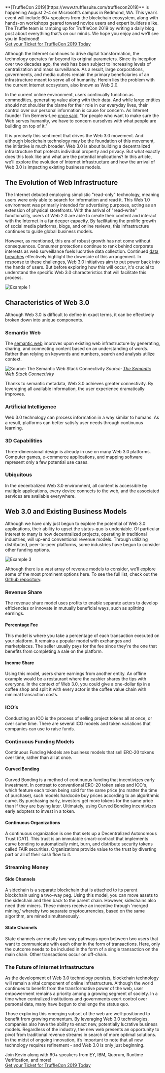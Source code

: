 <div class="post-trufflecon-box mb-5">
  **[TruffleCon 2019](https://www.trufflesuite.com/trufflecon2019)** is happening August 2-4 on Microsoft’s campus in Redmond, WA. This year’s event will include 60+ speakers from the blockchain ecosystem, along with hands-on workshops geared toward novice users and expert builders alike. The Truffle team is ramping up for TruffleCon 2019 by writing a daily blog post about everything that’s on our minds. We hope you enjoy and we’ll see you in Redmond!

  <div class="text-center">
    <a class="btn btn-truffle mt-3" href="/trufflecon2019">Get your Ticket for TruffleCon 2019 Today</a>
  </div>
</div>

Although the Internet continues to drive digital transformation, the technology operates far beyond its original parameters. Since its inception over two decades ago, the web has been subject to increasing levels of centralization and mass surveillance. As a result, large corporations, governments, and media outlets remain the primary beneficiaries of an infrastructure meant to serve all of humanity. Herein lies the problem with the current Internet ecosystem, also known as Web 2.0.

In the current online environment, users continually function as commodities, generating value along with their data. And while large entities should not shoulder the blame for their role in our everyday lives, their control over our personal information is cause for concern. As Internet founder Tim Berners-Lee [once said](https://www.vanityfair.com/news/2018/07/the-man-who-created-the-world-wide-web-has-some-regrets), "for people who want to make sure the Web serves humanity, we have to concern ourselves with what people are building on top of it."

It is precisely this sentiment that drives the Web 3.0 movement. And although blockchain technology may be the foundation of this movement, the initiative is much broader. Web 3.0 is about building a decentralized infrastructure that protects individual property and privacy. But what exactly does this look like and what are the potential implications? In this article, we'll explore the evolution of Internet infrastructure and how the arrival of Web 3.0 is impacting existing business models.

## The Evolution of Web Infrastructure

The Internet debuted employing simplistic "read-only" technology, meaning users were only able to search for information and read it. This Web 1.0 environment was primarily intended for advertising purposes, acting as an extension of physical storefronts. With the arrival of "read-write" functionality, users of Web 2.0 are able to create their content and interact with the Internet in a far deeper capacity. By facilitating the prolific growth of social media platforms, blogs, and online reviews, this infrastructure continues to guide global business models.

However, as mentioned, this era of robust growth has not come without consequences. Consumer protections continue to rank behind corporate interests as web surveillance fuels lucrative data collection. Continued [data breaches](https://www.nytimes.com/2018/08/01/technology/data-breaches.html) effectively highlight the downside of this arrangement. In response to these challenges, Web 3.0 initiatives aim to put power back into the hands of users. But before exploring how this will occur, it's crucial to understand the specific Web 3.0 characteristics that will facilitate this process.

![Example 1](/img/blog/how-the-arrival-of-web3/web3-example1.jpg)

## Characteristics of Web 3.0

Although Web 3.0 is difficult to define in exact terms, it can be effectively broken down into unique components.

### Semantic Web

The [semantic web](https://www.w3.org/standards/semanticweb/) improves upon existing web infrastructure by generating, sharing, and connecting content based on an understanding of words. Rather than relying on keywords and numbers, search and analysis utilize context.


![Source: The Semantic Web Stack
Connectivity](/img/blog/how-the-arrival-of-web3/web3-example2.jpg)
*Source: [The Semantic Web Stack
Connectivity](https://devopedia.org/semantic-web)*

Thanks to semantic metadata, Web 3.0 achieves greater connectivity. By leveraging all available information, the user experience dramatically improves.

### Artificial Intelligence

Web 3.0 technology can process information in a way similar to humans. As a result, platforms can better satisfy user needs through continuous learning.

### 3D Capabilities

Three-dimensional design is already in use on many Web 3.0 platforms. Computer games, e-commerce applications, and mapping software represent only a few potential use cases.

### Ubiquitous

In the decentralized Web 3.0 environment, all content is accessible by multiple applications, every device connects to the web, and the associated services are available everywhere.

## Web 3.0 and Existing Business Models

Although we have only just begun to explore the potential of Web 3.0 applications, their ability to upset the status-quo is undeniable. Of particular interest to many is how decentralized projects, operating in traditional industries, will up-end conventional revenue models. Through utilizing distributed, peer-to-peer platforms, some industries have begun to consider other funding options.

![Example 3](/img/blog/how-the-arrival-of-web3/web3-example3.jpg)

Although there is a vast array of revenue models to consider, we’ll explore some of the most prominent options here. To see the full list, check out the [Github repository](https://github.com/FEMBusinessModelsRing/web3_revenue_primitives/#revenue-share).

### Revenue Share

The revenue share model uses profits to enable separate actors to develop efficiencies or innovate in mutually beneficial ways, such as splitting earnings.

#### Percentage Fee

This model is where you take a percentage of each transaction executed on your platform. It remains a popular model with exchanges and marketplaces. The seller usually pays for the fee since they're the one that benefits from completing a sale on the platform.

#### Income Share

Using this model, users share earnings from another entity. An offline example would be a restaurant where the cashier shares the tips with everyone. In the context of Web 3.0, you could give a one-dollar tip in a coffee shop and split it with every actor in the coffee value chain with minimal transaction costs.

### ICO’s

Conducting an ICO is the process of selling project tokens all at once, or over some time. There are several ICO models and token variations that companies can use to raise funds.

### Continuous Funding Models

Continuous Funding Models are business models that sell ERC-20 tokens over time, rather than all at once.

#### Curved Bonding

Curved Bonding is a method of continuous funding that incentivizes early investment. In contrast to conventional ERC-20 token sales and ICO's, which feature each token being sold for the same price (no matter the time of purchase), such models hardcode buy prices according to an algorithmic curve. By purchasing early, investors get more tokens for the same price than if they are buying later. Ultimately, using Curved Bonding incentivizes early adopters to invest in a token.

#### Continuous Organizations

A continuous organization is one that sets up a Decentralized Autonomous Trust (DAT). This trust is an immutable smart-contract that implements curve bonding to automatically mint, burn, and distribute security tokens called FAIR securities. Organizations provide value to the trust by diverting part or all of their cash flow to it.

### Streaming Money

#### Side Channels

A sidechain is a separate blockchain that is attached to its parent blockchain using a two-way peg. Using this model, you can move assets to the sidechain and then back to the parent chain. However, sidechains also need their miners. These miners receive an incentive through 'merged mining,' whereby two separate cryptocurrencies, based on the same algorithm, are mined simultaneously.

#### State Channels

State channels are mostly two-way pathways open between two users that want to communicate with each other in the form of transactions. Here, only the outcome needs to be included in the form of a single transaction on the main chain. Other transactions occur on off-chain.

### The Future of Internet Infrastructure

As the development of Web 3.0 technology persists, blockchain technology will remain a vital component of online infrastructure. Although the world continues to benefit from the transformative power of the web, user empowerment remains a priority among a growing segment of society. In a time when centralized institutions and governments exert control over personal data, many have begun to challenge the status quo.

Those exploring this emerging subset of the web are well-positioned to benefit from growing momentum. By leveraging Web 3.0 technologies, companies also have the ability to enact new, potentially lucrative business models. Regardless of the industry, the new web presents an opportunity to pivot from traditional revenue streams in search of more optimal solutions. In the midst of ongoing innovation, it’s important to note that all new technology requires refinement - and Web 3.0 is only just beginning.

<div class="post-trufflecon-box mt-5 text-center">
  Join Kevin along with 60+ speakers from EY, IBM, Quorum, Runtime Verification, and more!

  <div class="mt-3">
    <a class="btn btn-truffle" href="/trufflecon2019">Get your Ticket for TruffleCon 2019 Today</a>
  </div>
</div>